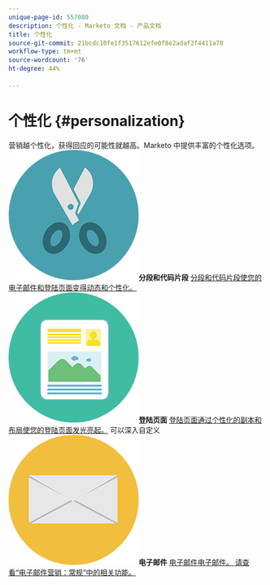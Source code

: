 ```yaml
---
unique-page-id: 557080
description: 个性化 - Marketo 文档 - 产品文档
title: 个性化
source-git-commit: 21bcdc10fe1f3517612efe0f8e2adaf2f4411a70
workflow-type: tm+mt
source-wordcount: '76'
ht-degree: 44%

---
```



# 个性化 {#personalization}

营销越个性化，获得回应的可能性就越高。Marketo 中提供丰富的个性化选项。
**![分段和代码片段](assets/graphic-design-tools-18.png)分段和代码片段** [分段和代码片段使您的电子邮件和登陆页面变得动态和个性化。](https://docs.marketo.com/display/DOCS/Segmentation+and+Snippets)     **![登陆页面](assets/office-artboard-80.png)登陆页面** [登陆页面通过个性化的副本和布局使您的登陆页面发光亮起。](https://docs.marketo.com/display/DOCS/Personalizing+Landing+Pages)     可以深入自定义&#x200B;**![电子邮件](assets/office-27-1.png)电子邮件** [电子邮件电子邮件。 请查看“电子邮件营销：常规”中的相关功能。](https://docs.marketo.com/display/DOCS/General)
